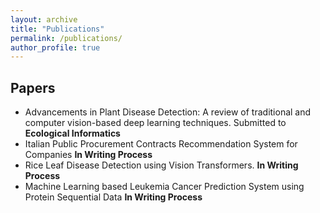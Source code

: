 ```yaml
---
layout: archive
title: "Publications"
permalink: /publications/
author_profile: true
---
```





## Papers

- Advancements in Plant Disease Detection: A review of traditional and computer vision-based deep learning  techniques. Submitted to **Ecological Informatics**
- Italian Public Procurement Contracts Recommendation System for Companies **In Writing Process**
- Rice Leaf Disease Detection using Vision Transformers. **In Writing Process**
- Machine Learning based Leukemia Cancer Prediction System using Protein Sequential Data **In Writing Process**
